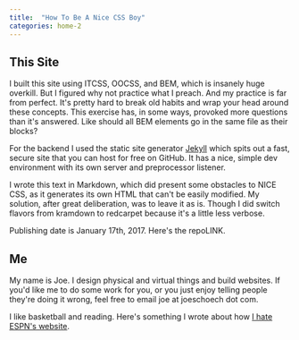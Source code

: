 ```yaml
---
title:  "How To Be A Nice CSS Boy"
categories: home-2
---
```


## This Site
I built this site using ITCSS, OOCSS, and BEM, which is insanely huge overkill. But I figured why not practice what I preach. And my practice is far from perfect. It's pretty hard to break old habits and wrap your head around these concepts. This exercise has, in some ways, provoked more questions than it's answered. Like should all BEM elements go in the same file as their blocks?

For the backend I used the static site generator [Jekyll](https://jekyllrb.com/) which spits out a fast, secure site that you can host for free on GitHub. It has a nice, simple dev environment with its own server and preprocessor listener. 

I wrote this text in Markdown, which did present some obstacles to NICE CSS, as it generates its own HTML that can't be easily modified. My solution, after great deliberation, was to leave it as is. Though I did switch flavors from kramdown to redcarpet because it's a little less verbose. 

Publishing date is January 17th, 2017. Here's the repoLINK. 

## Me
My name is Joe. I design physical and virtual things and build websites. If you'd like me to do some work for you, or you just enjoy telling people they're doing it wrong, feel free to email joe at joeschoech dot com. 

I like basketball and reading. Here's something I wrote about how [I hate ESPN's website](https://medium.com/@on3ness/the-nightmare-online-espn-go-com-475d1d31b391#.hkc3tkagp).